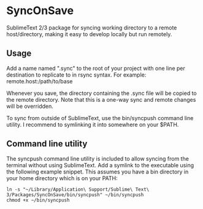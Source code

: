 SyncOnSave
==========

SublimeText 2/3 package for syncing working directory to a remote host/directory, making it easy to develop locally but run remotely.

Usage
-----
Add a name named ".sync" to the root of your project with one line per destination to replicate to in rsync syntax. For example:
remote.host:/path/to/base

Whenever you save, the directory containing the .sync file will be copied to the remote directory.
Note that this is a one-way sync and remote changes will be overridden.

To sync from outside of SublimeText, use the bin/syncpush command line utility. I recommend to symlinking it into somewhere on your $PATH.

Command line utility
--------------------
The syncpush command line utility is included to allow syncing from the terminal without using SublimeText.
Add a symlink to the executable using the following example snippet. This assumes you have a bin directory in your home directory which is on your PATH:

```
ln -s "~/Library/Application\ Support/Sublime\ Text\ 3/Packages/SyncOnSave/bin/syncpush" ~/bin/syncpush
chmod +x ~/bin/syncpush
```
